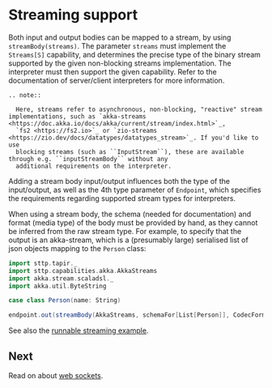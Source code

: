# Streaming support

Both input and output bodies can be mapped to a stream, by using `streamBody(streams)`. The parameter `streams` must 
implement the `Streams[S]` capability, and determines the precise type of the binary stream supported by the given
non-blocking streams implementation. The interpreter must then support the given capability. Refer to the documentation 
of server/client interpreters for more information.

```eval_rst
.. note::

  Here, streams refer to asynchronous, non-blocking, "reactive" stream implementations, such as `akka-streams <https://doc.akka.io/docs/akka/current/stream/index.html>`_,
  `fs2 <https://fs2.io>`_ or `zio-streams <https://zio.dev/docs/datatypes/datatypes_stream>`_. If you'd like to use
  blocking streams (such as ``InputStream``), these are available through e.g. ``inputStreamBody`` without any 
  additional requirements on the interpreter.
```

Adding a stream body input/output influences both the type of the input/output, as well as the 4th type parameter
of `Endpoint`, which specifies the requirements regarding supported stream types for interpreters.

When using a stream body, the schema (needed for documentation) and format (media type) of the body must be provided by 
hand, as they cannot be inferred from the raw stream type. For example, to specify that the output is an akka-stream, 
which is a (presumably large) serialised list of json objects mapping to the `Person` class:  

```scala
import sttp.tapir._
import sttp.capabilities.akka.AkkaStreams
import akka.stream.scaladsl._
import akka.util.ByteString

case class Person(name: String)

endpoint.out(streamBody(AkkaStreams, schemaFor[List[Person]], CodecFormat.Json()))
```

See also the [runnable streaming example](../examples.md). 

## Next

Read on about [web sockets](websockets.md).